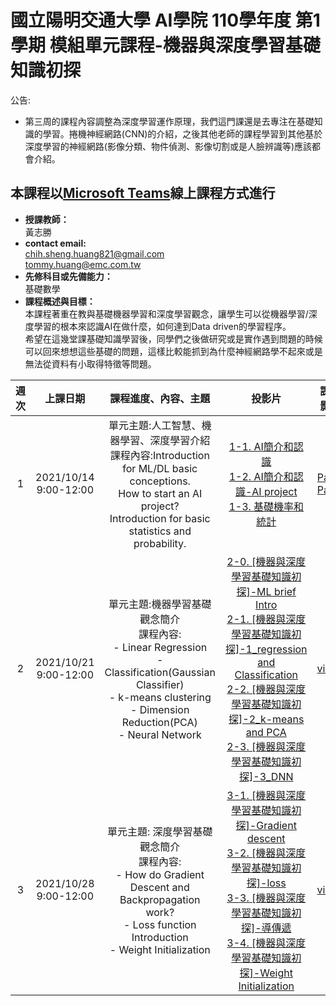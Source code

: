 # 國立陽明交通大學 AI學院 110學年度 第1學期 模組單元課程-機器與深度學習基礎知識初探
 
公告:
- 第三周的課程內容調整為深度學習運作原理，我們這門課還是去專注在基礎知識的學習。捲機神經網路(CNN)的介紹，之後其他老師的課程學習到其他基於深度學習的神經網路(影像分類、物件偵測、影像切割或是人臉辨識等)應該都會介紹。<br>  


## 本課程以[Microsoft Teams](https://reurl.cc/6DQW3k)線上課程方式進行
* **授課教師：** <br>
 黃志勝 <br>
* **contact email:**<br> 
chih.sheng.huang821@gmail.com<br>
tommy.huang@emc.com.tw<br>
* **先修科目或先備能力：**<br>
 基礎數學<br>
* **課程概述與目標：**<br>
本課程著重在教與基礎機器學習和深度學習觀念，讓學生可以從機器學習/深度學習的根本來認識AI在做什麼，如何達到Data driven的學習程序。<br>
希望在這幾堂課基礎知識學習後，同學們之後做研究或是實作遇到問題的時候可以回來想想這些基礎的問題，這樣比較能抓到為什麼神經網路學不起來或是無法從資料有小取得特徵等問題。

 |週次|上課日期|課程進度、內容、主題|投影片|課程影片|Homework|
 |:---:|:---:|:---:|:---:|:---:|:---:|
 |1|2021/10/14 9:00-12:00|單元主題:人工智慧、機器學習、深度學習介紹 <br>課程內容:Introduction for ML/DL basic conceptions. <br>How to start an AI project? <br>Introduction for basic statistics and probability.|[1-1. AI簡介和認識](https://github.com/TommyHuang821/NYCU_AIcollege_course/blob/main/1-1%20AI%E7%B0%A1%E4%BB%8B%E5%92%8C%E8%AA%8D%E8%AD%98.pdf) <br> [1-2. AI簡介和認識-AI project](https://github.com/TommyHuang821/NYCU_AIcollege_course/blob/main/1-2%20AI%E7%B0%A1%E4%BB%8B%E5%92%8C%E8%AA%8D%E8%AD%98-AI%20project.pdf) <br>[1-3. 基礎機率和統計](https://github.com/TommyHuang821/NYCU_AIcollege_course/blob/main/1-3%20%E5%9F%BA%E7%A4%8E%E6%A9%9F%E7%8E%87%E5%92%8C%E7%B5%B1%E8%A8%88.pdf) |[Part1](https://youtu.be/6HhQ0ylPvj4)<br>[Part2](https://youtu.be/TMT7T8YAFcg)|無|
 |2|2021/10/21 9:00-12:00|單元主題:機器學習基礎觀念簡介<br>課程內容:<br>- Linear Regression<br>- Classification(Gaussian Classifier)<br>- k-means clustering<br>- Dimension Reduction(PCA)<br>- Neural Network| [2-0. [機器與深度學習基礎知識初探]-ML brief Intro](https://github.com/TommyHuang821/NYCU_AIcollege_course/blob/main/2-0.%20%5B%E6%A9%9F%E5%99%A8%E8%88%87%E6%B7%B1%E5%BA%A6%E5%AD%B8%E7%BF%92%E5%9F%BA%E7%A4%8E%E7%9F%A5%E8%AD%98%E5%88%9D%E6%8E%A2%5D-ML%20brief%20Intro.pdf)<br> [2-1. [機器與深度學習基礎知識初探]-1_regression and Classification](https://github.com/TommyHuang821/NYCU_AIcollege_course/blob/main/2-1.%20%5B%E6%A9%9F%E5%99%A8%E8%88%87%E6%B7%B1%E5%BA%A6%E5%AD%B8%E7%BF%92%E5%9F%BA%E7%A4%8E%E7%9F%A5%E8%AD%98%E5%88%9D%E6%8E%A2%5D-1_regression%20and%20Classification.pdf)<br> [2-2. [機器與深度學習基礎知識初探]-2_k-means and PCA](https://github.com/TommyHuang821/NYCU_AIcollege_course/blob/main/2-2.%20%5B%E6%A9%9F%E5%99%A8%E8%88%87%E6%B7%B1%E5%BA%A6%E5%AD%B8%E7%BF%92%E5%9F%BA%E7%A4%8E%E7%9F%A5%E8%AD%98%E5%88%9D%E6%8E%A2%5D-2_k-means%20and%20PCA.pdf)<br> [2-3. [機器與深度學習基礎知識初探]-3_DNN](https://github.com/TommyHuang821/NYCU_AIcollege_course/blob/main/2-3.%20%5B%E6%A9%9F%E5%99%A8%E8%88%87%E6%B7%B1%E5%BA%A6%E5%AD%B8%E7%BF%92%E5%9F%BA%E7%A4%8E%E7%9F%A5%E8%AD%98%E5%88%9D%E6%8E%A2%5D-3_DNN.pdf)|[video](https://youtu.be/mnupTivuPIw)|[作業一(HW1.ipynb)](https://github.com/TommyHuang821/NYCU_AIcollege_course/blob/main/HomeWork/HW1.ipynb)<br> [作業一訓練資料下載](https://github.com/TommyHuang821/NYCU_AIcollege_course/blob/main/HomeWork/HW1-RegressionExample.txt)|
 |3|2021/10/28 9:00-12:00|單元主題: 深度學習基礎觀念簡介<br>課程內容:<br>- How do Gradient Descent and Backpropagation work?<br> - Loss function Introduction <br> - Weight Initialization  | [3-1. [機器與深度學習基礎知識初探]-Gradient descent](https://github.com/TommyHuang821/NYCU_AIcollege_course/blob/main/3-1.%20%5B%E6%A9%9F%E5%99%A8%E8%88%87%E6%B7%B1%E5%BA%A6%E5%AD%B8%E7%BF%92%E5%9F%BA%E7%A4%8E%E7%9F%A5%E8%AD%98%E5%88%9D%E6%8E%A2%5D-Gradient%20descent.pdf)<br>[3-2. [機器與深度學習基礎知識初探]-loss](https://github.com/TommyHuang821/NYCU_AIcollege_course/blob/main/3-2.%20%5B%E6%A9%9F%E5%99%A8%E8%88%87%E6%B7%B1%E5%BA%A6%E5%AD%B8%E7%BF%92%E5%9F%BA%E7%A4%8E%E7%9F%A5%E8%AD%98%E5%88%9D%E6%8E%A2%5D-loss.pdf)<br>[3-3. [機器與深度學習基礎知識初探]-導傳遞](https://github.com/TommyHuang821/NYCU_AIcollege_course/blob/main/3-3.%20%5B%E6%A9%9F%E5%99%A8%E8%88%87%E6%B7%B1%E5%BA%A6%E5%AD%B8%E7%BF%92%E5%9F%BA%E7%A4%8E%E7%9F%A5%E8%AD%98%E5%88%9D%E6%8E%A2%5D-%E5%B0%8E%E5%82%B3%E9%81%9E.pdf)<br>[3-4. [機器與深度學習基礎知識初探]-Weight Initialization](https://github.com/TommyHuang821/NYCU_AIcollege_course/blob/main/3-4.%20%5B%E6%A9%9F%E5%99%A8%E8%88%87%E6%B7%B1%E5%BA%A6%E5%AD%B8%E7%BF%92%E5%9F%BA%E7%A4%8E%E7%9F%A5%E8%AD%98%E5%88%9D%E6%8E%A2%5D-Weight%20Initialization.pdf)<br>|[video](https://youtu.be/ZgwD9TSfBy8)|無|


